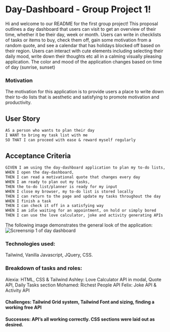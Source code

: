 # Day-Dashboard - Group Project 1!

Hi and welcome to our README for the first group project! This proposal outlines a day dashboard that users can visit to get an overview of their time, whether it be their day, week or month. Users can write in checklists of tasks or items to buy, check them off, gain some motivation from a random quote, and see a calendar that has holidays blocked off based on their region. Users can interact with cute elements including selecting their daily mood, write down their thoughts etc all in a calming visually pleasing application. The color and mood of the application changes based on time of day (sunrise, sunset)

### Motivation
The motivation for this application is to provide users a place to write down their to-do lists that is aesthetic and satisfying to promote motivation and productivity.


## User Story

```md
AS a person who wants to plan their day 
I WANT to bring my task list with me 
SO THAT I can proceed with ease & reward myself regularly
```

## Acceptance Criteria

```md
GIVEN I am using the day-dashboard application to plan my to-do lists,
WHEN I open the day-dashboard,
THEN I can read a motivational quote that changes every day
WHEN I am ready to plan out my tasks,
THEN the to-do list/planner is ready for my input
WHEN I close my browser, my to-do list is stored locally
THEN I can return to the page and update my tasks throughout the day
WHEN I finish a task
THEN I can check it off in a satisfying way
WHEN I am idle waiting for an appointment, on hold or simply bored
THEN I can use the love calculator, joke and activity generating APIs
```

The following image demonstrates the general look of the application:
![Screensnip 1 of day dashboard](https://user-images.githubusercontent.com/116177485/213757966-b7b5acef-115f-4fc8-9321-a113a0a7942e.png)

### Technologies used: 
Tailwind, Vanilla Javascript, JQuery, CSS.

### Breakdown of tasks and roles:
Alexia: HTML, CSS & Tailwind
Ashley: Love Calculator API in modal, Quote API, Daily Tasks section
Mohamed: Richest People API
Felix: Joke API & Activity API

#### Challenges: Tailwind Grid system, Tailwind Font and sizing, finding a working free API
#### Successes: API’s all working correctly. CSS sections were laid out as desired.
